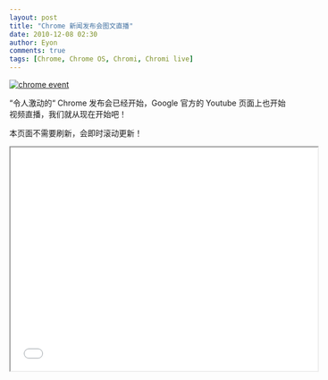 ```yaml
---
layout: post
title: "Chrome 新闻发布会图文直播"
date: 2010-12-08 02:30
author: Eyon
comments: true
tags: [Chrome, Chrome OS, Chromi, Chromi live]
---
```

<a href="http://img.chromi.org/2011/12/chrome-event.jpg">![](http://img.chromi.org/2011/12/chrome-event.jpg "chrome event")</a>

“令人激动的“ Chrome 发布会已经开始，Google 官方的 Youtube 页面上也开始视频直播，我们就从现在开始吧！

本页面不需要刷新，会即时滚动更新！

<iframe src="/wp-content/live/" width="550px" height="400px"></iframe>


